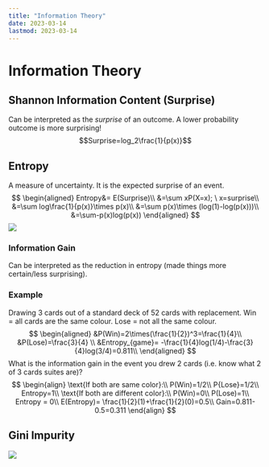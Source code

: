 ```yaml
---
title: "Information Theory"
date: 2023-03-14
lastmod: 2023-03-14
---
```

# Information Theory
## Shannon Information Content (Surprise)
Can be interpreted as the *surprise* of an outcome. A lower probability outcome is more surprising!
$$Surprise=log_2\frac{1}{p(x)}$$
## Entropy
A measure of uncertainty. It is the expected surprise of an event.
$$
\begin{aligned}
Entropy&= E(Surprise)\\
&=\sum xP(X=x); \ x=surprise\\
&=\sum log\frac{1}{p(x)}\times p(x)\\
&=\sum p(x)\times (log(1)-log(p(x)))\\
&=\sum-p(x)log(p(x))
\end{aligned}
$$
![](https://i.imgur.com/DimXXkH.png)
### Information Gain
Can be interpreted as the reduction in entropy (made things more certain/less surprising).
### Example
Drawing 3 cards out of a standard deck of 52 cards with replacement. Win = all cards are the same colour. Lose = not all the same colour.
$$
\begin{aligned}
&P(Win)=2\times(\frac{1}{2})^3=\frac{1}{4}\\
&P(Lose)=\frac{3}{4} \\
&Entropy_{game}= -\frac{1}{4}log(1/4)-\frac{3}{4}log(3/4)=0.811\\
\end{aligned}
$$
What is the information gain in the event you drew 2 cards (i.e. know what 2 of 3 cards suites are)?
$$
\begin{align}
\text{If both are same color}:\\
P(Win)=1/2\\
P{Lose}=1/2\\
Entropy=1\\
\text{If both are different color}:\\
P(Win)=0\\
P(Lose)=1\\
Entropy = 0\\
E(Entropy)= \frac{1}{2}(1)+\frac{1}{2}(0)=0.5\\
Gain=0.811-0.5=0.311
\end{align}
$$
## Gini Impurity
![](https://i.imgur.com/ysqTnYF.png)